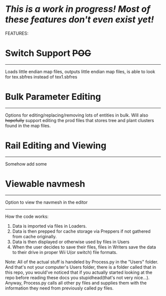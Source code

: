 


# *This is a work in progress! Most of these features don't even exist yet!*


FEATURES:
 
 # Switch Support ~~POG~~
-------------------------
 Loads little endian map files, outputs little endian map files, is able to look for tex.sbfres instead of tex1.sbfres

 # Bulk Parameter Editing
----------------------------
 Options for editing/replacing/removing lots of entities in bulk. Will also ~~hopefully~~ support editing the prod files that stores tree and plant clusters found in the map files.

 # Rail Editing and Viewing
-------------------------------
Somehow add some 

 # Viewable navmesh
----------------------------------
Option to view the navmesh in the editor





-------------------------
How the code works:

1. Data is imported via files in Loaders.  
2. Data is then prepped for cache storage via Preppers if not gathered from cache originally.  
3. Data is then displayed or otherwise used by files in Users
4. When the user decides to save their files, files in Writers save the data to their drive in proper Wii U(or switch) file formats.

Note: All of the actual stuff is handeled by Process.py in the "Users" folder. And that's not your computer's Users folder, there is a folder called that in this repo, you would've noticed that if you actually started looking at the repo before reading these docs you stupidhead(that's not very nice...). Anyway, Process.py calls all other py files and supplies them with the information they need from previously called py files.
